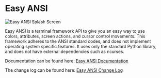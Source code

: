 # Easy ANSI

![Easy ANSI Splash Screen](https://gitlab.com/easy-ansi/easy-ansi-demos/-/raw/main/images/easy_ansi_splash_screen.png)

Easy ANSI is a terminal framework API to give you an easy way to use colors, attributes, screen actions, and
cursor control movements.  This framework adheres to the ANSI standard codes, and does not implement
operating system specific features.  It uses only the standard Python library, and does not have external
dependencies such as ncurses.

Documentation can be found here: [Easy ANSI Documentation](https://gitlab.com/easy-ansi/easy-ansi/-/blob/main/docs/README.md)

The change log can be found here: [Easy ANSI Change Log](https://gitlab.com/easy-ansi/easy-ansi/-/blob/main/CHANGELOG.md)
